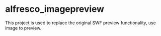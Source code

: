 alfresco_imagepreview
=====================

This project is used to replace the original SWF preview functionality, use image to preview.